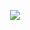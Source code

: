 <p align="center">
  <a href="https://discord.com/users/691644619758370846">
    <img src="https://lanyard.cnrad.dev/api/691644619758370846"/>
  </a>
</p>
